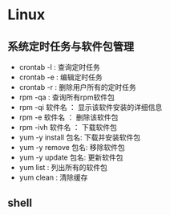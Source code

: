 # Linux
## 系统定时任务与软件包管理
* crontab -l : 查询定时任务
* crontab -e : 编辑定时任务
* crontab -r : 删除用户所有的定时任务
* rpm -qa : 查询所有rpm软件包
* rpm -qi 软件名 ： 显示该软件安装的详细信息
* rpm -e 软件名 ： 删除该软件包
* rpm -ivh 软件名 ： 下载软件包 
* yum -y install 包名: 下载并安装软件包
* yum -y remove 包名: 移除软件包
* yum -y update 包名: 更新软件包
* yum list : 列出所有的软件包
* yum clean : 清除缓存
## shell
